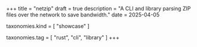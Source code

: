 +++
title = "netzip"
draft = true
description = "A CLI and library parsing ZIP files over the network to save bandwidth."
date = 2025-04-05

taxonomies.kind = [
    "showcase"
]

taxonomies.tag = [
    "rust",
    "cli",
    "library"
]
+++
